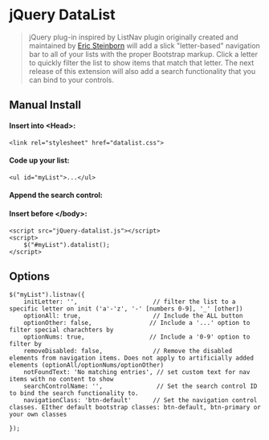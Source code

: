 # jQuery DataList

> jQuery plug-in inspired by ListNav plugin originally created and maintained by [Eric Steinborn](https://github.com/esteinborn/jquery-listnav) will add a slick "letter-based" navigation bar to all of your lists with the proper Bootstrap markup. Click a letter to quickly filter the list to show items that match that letter. The next release of this extension will also add a search functionality that you can bind to your controls.


## Manual Install
#### Insert into &lt;Head&gt;:
<pre><code>&lt;link rel="stylesheet" href="datalist.css"&gt;</code></pre>

#### Code up your list:
<pre><code>&lt;ul id="myList"&gt;...&lt;/ul&gt;</code></pre>

#### Append the search control:
#### Insert before &lt;/body&gt;:
<pre><code>&lt;script src="jQuery-datalist.js"&gt;&lt;/script>
&lt;script&gt;
	$("#myList").datalist();
&lt;/script&gt;</code></pre>

## Options
<pre><code>$("myList").listnav({
	initLetter: '',                     // filter the list to a specific letter on init ('a'-'z', '-' [numbers 0-9], '_' [other])
    optionAll: true,                    // Include the ALL button
    optionOther: false,                // Include a '...' option to filter special charachters by
    optionNums: true,                  // Include a '0-9' option to filter by
    removeDisabled: false,              // Remove the disabled elements from navigation items. Does not apply to artificially added elements (optionAll/optionNums/optionOther)
    notFoundText: 'No matching entries', // set custom text for nav items with no content to show
    searchControlName: '',               // Set the search control ID to bind the search functionality to. 
    navigationClass: 'btn-default'		// Set the navigation control classes. EIther default bootstrap classes: btn-default, btn-primary or your own classes

});</code></pre>